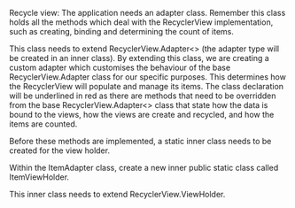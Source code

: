 Recycle view: The application needs an adapter class.
Remember this class holds all the methods which deal with the RecyclerView implementation, such as creating, binding and determining the count of items.

This class needs to extend RecyclerView.Adapter<> (the adapter type will be created in an inner class). By extending this class, we are creating a custom adapter which customises the behaviour of the base RecyclerView.Adapter class for our specific purposes. This determines how the RecyclerView will populate and manage its items.
The class declaration will be underlined in red as there are methods that need to be overridden from the base RecyclerView.Adapter<> class that state how the data is bound to the views, how the views are create and recycled, and how the items are counted.

Before these methods are implemented, a static inner class needs to be created for the view holder.

Within the ItemAdapter class, create a new inner public static class called ItemViewHolder.

This inner class needs to extend RecyclerView.ViewHolder.
